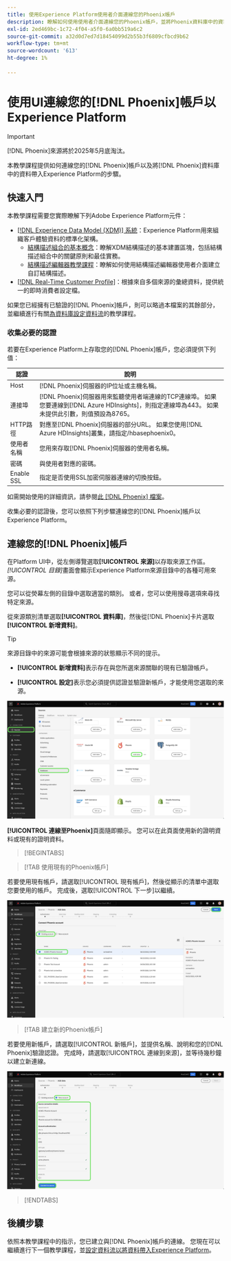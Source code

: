 ```yaml
---
title: 使用Experience Platform使用者介面連線您的Phoenix帳戶
description: 瞭解如何使用使用者介面連線您的Phoenix帳戶，並將Phoenix資料庫中的資料帶入Experience Platform。
exl-id: 2ed469bc-1c72-4f04-a5f0-6a0bb519a6c2
source-git-commit: a32d0d7ed7d18454099d2b55b3f6809cfbcd9b62
workflow-type: tm+mt
source-wordcount: '613'
ht-degree: 1%

---
```


# 使用UI連線您的[!DNL Phoenix]帳戶以Experience Platform

>[!IMPORTANT]
>
>[!DNL Phoenix]來源將於2025年5月底淘汰。

本教學課程提供如何連線您的[!DNL Phoenix]帳戶以及將[!DNL Phoenix]資料庫中的資料帶入Experience Platform的步驟。

## 快速入門

本教學課程需要您實際瞭解下列Adobe Experience Platform元件：

* [[!DNL Experience Data Model (XDM)] 系統](../../../../../xdm/home.md)：Experience Platform用來組織客戶體驗資料的標準化架構。
   * [結構描述組合的基本概念](../../../../../xdm/schema/composition.md)：瞭解XDM結構描述的基本建置區塊，包括結構描述組合中的關鍵原則和最佳實務。
   * [結構描述編輯器教學課程](../../../../../xdm/tutorials/create-schema-ui.md)：瞭解如何使用結構描述編輯器使用者介面建立自訂結構描述。
* [[!DNL Real-Time Customer Profile]](../../../../../profile/home.md)：根據來自多個來源的彙總資料，提供統一的即時消費者設定檔。

如果您已經擁有已驗證的[!DNL Phoenix]帳戶，則可以略過本檔案的其餘部分，並繼續進行有關[為資料庫設定資料流](../../dataflow/databases.md)的教學課程。

### 收集必要的認證

若要在Experience Platform上存取您的[!DNL Phoenix]帳戶，您必須提供下列值：

| 認證 | 說明 |
| --- | --- |
| Host | [!DNL Phoenix]伺服器的IP位址或主機名稱。 |
| 連接埠 | [!DNL Phoenix]伺服器用來監聽使用者端連線的TCP連線埠。 如果您要連線到[!DNL Azure HDInsights]，則指定連線埠為443。 如果未提供此引數，則值預設為8765。 |
| HTTP路徑 | 對應至[!DNL Phoenix]伺服器的部分URL。 如果您使用[!DNL Azure HDInsights]叢集，請指定/hbasephoenix0。 |
| 使用者名稱 | 您用來存取[!DNL Phoenix]伺服器的使用者名稱。 |
| 密碼 | 與使用者對應的密碼。 |
| Enable SSL | 指定是否使用SSL加密伺服器連線的切換按鈕。 |

如需開始使用的詳細資訊，請參閱[此 [!DNL Phoenix] 檔案](https://python-phoenixdb.readthedocs.io/en/latest/api.html)。

收集必要的認證後，您可以依照下列步驟連線您的[!DNL Phoenix]帳戶以Experience Platform。

## 連線您的[!DNL Phoenix]帳戶

在Platform UI中，從左側導覽選取&#x200B;**[!UICONTROL 來源]**&#x200B;以存取來源工作區。 *[!UICONTROL 目錄]*&#x200B;畫面會顯示Experience Platform來源目錄中的各種可用來源。

您可以從熒幕左側的目錄中選取適當的類別。 或者，您可以使用搜尋選項來尋找特定來源。

從來源類別清單選取&#x200B;**[!UICONTROL 資料庫]**，然後從[!DNL Phoenix]卡片選取&#x200B;**[!UICONTROL 新增資料]**。

>[!TIP]
>
>來源目錄中的來源可能會根據來源的狀態顯示不同的提示。
> 
>* **[!UICONTROL 新增資料]**&#x200B;表示存在與您所選來源關聯的現有已驗證帳戶。
>
>* **[!UICONTROL 設定]**&#x200B;表示您必須提供認證並驗證新帳戶，才能使用您選取的來源。

![已選取Phoenix來源卡的Experience PlatformUI上的來源目錄。](../../../../images/tutorials/create/phoenix/catalog.png)

**[!UICONTROL 連線至Phoenix]**&#x200B;頁面隨即顯示。 您可以在此頁面使用新的證明資料或現有的證明資料。

>[!BEGINTABS]

>[!TAB 使用現有的Phoenix帳戶]

若要使用現有帳戶，請選取[!UICONTROL 現有帳戶]，然後從顯示的清單中選取您要使用的帳戶。 完成後，選取[!UICONTROL 下一步]以繼續。

![貴組織中已經存在的已驗證Phoenix資料庫帳戶清單。](../../../../images/tutorials/create/phoenix/existing.png)

>[!TAB 建立新的Phoenix帳戶]

若要使用新帳戶，請選取[!UICONTROL 新帳戶]，並提供名稱、說明和您的[!DNL Phoenix]驗證認證。 完成時，請選取[!UICONTROL 連線到來源]，並等待幾秒鐘以建立新連線。

![新的帳戶介面，您可以在其中提供驗證認證並建立Phoenix帳戶。](../../../../images/tutorials/create/phoenix/new.png)

>[!ENDTABS]

## 後續步驟

依照本教學課程中的指示，您已建立與[!DNL Phoenix]帳戶的連線。 您現在可以繼續進行下一個教學課程，並[設定資料流以將資料帶入Experience Platform](../../dataflow/databases.md)。
